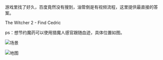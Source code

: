 游戏里找了好久，百度竟然没有搜到，油管倒是有视频流程，这里提供最直接的答案。


The Witcher 2 - Find Cedric

ps：想节约魔药可以使用猎魔人感官跟随血迹，具体位置如图。

![场景][1]

![地图][2]


  [1]: /img/201001.jpg
  [2]: /img/201002.jpg